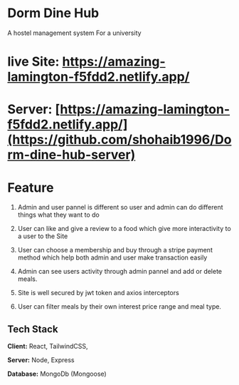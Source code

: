 
# Dorm Dine Hub

A hostel management system For a university

# live Site: https://amazing-lamington-f5fdd2.netlify.app/

# Server: [https://amazing-lamington-f5fdd2.netlify.app/](https://github.com/shohaib1996/Dorm-dine-hub-server)

# Feature

1. Admin and user pannel is different so user and admin can do different things what they want to do

2. User can like and give a review to a food which give more interactivity to a user to the Site

3. User can choose a membership and buy through a stripe payment method which help both admin and user make transaction easily

4. Admin can see users activity through admin pannel and add or delete meals. 

5. Site is well secured by jwt token and axios interceptors

6. User can filter meals by their own interest price range and meal type.


## Tech Stack

**Client:** React, TailwindCSS, 

**Server:** Node, Express

**Database:** MongoDb (Mongoose) 
